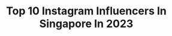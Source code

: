 ---
title: Top 10 Instagram Influencers In Singapore In 2023
description: >-
  Find top Instagram influencers in Singapore in 2023. Most popular hashtags: #sp #adidassg #nocapfootballfiesta.
platform: Instagram
hits: 460
text_top: Identify the top-rated Instagram accounts on inBeat.
text_bottom: Our search engine has 460 Instagram influencers like this in Singapore for you to contact.
profiles:
  - username: "tonisiaa"
    fullname: >-
      Toni Sia
    bio: >-
      inquire.tonisia@gmail.com recos here:
    location: "Singapore"
    followers: 419852
    engagement: 812
    commentsToLikes: 0.004102
    id: ck5caz90qeeug0i11d407k9hq
    verified: false
    hashtags: "#pondsserumduo, #sheinph, #jamesonph, #jamesondistillerymanila"
  - username: "tiffanysoetanto"
    fullname: >-
      tiffany joy s. poernomo
    bio: >-
      Life with my boys 🙎🏻‍♂️ @arnoldpo 👶🏻 @arthurmiles.po 🐶 @butterpo 🍦@bebinigelati 💋 info.teamtiff@gmail.com
    location: "Singapore"
    followers: 325224
    engagement: 628
    commentsToLikes: 0.049390
    id: ck5cj4q8jtz7k0i11y7dudt77
    verified: true
    hashtags: "#karenakeluargasangatberharga, #38weeks, #boyok, #kerokooxtiffany"
  - username: "annettelee"
    fullname: >-
      Annette Lee 李安
    bio: >-
      just here to tell stories + send u memes✨ musician | filmmaker | actor-host 🎵🎬🇸🇬 @theannandbenshow @asianbillionaires.series ⬇️ 𝐧𝐞𝐰 𝐯𝐢𝐝𝐞𝐨 𝐨𝐮𝐭 𝐧𝐨𝐰! ⬇️
    location: "Singapore"
    followers: 165711
    engagement: 778
    commentsToLikes: 0.011989
    id: ck5cl5vkxyb0y0i11sbbihduv
    verified: true
    hashtags: "#asianparenttings, #chatswithchantelle, #annetteandaccents, #canoneosm50markii"
  - username: "zhaisiming"
    fullname: >-
      ZHAI SIMING翟思铭
    bio: >-
      Managed by Mediacorp, The Celebrity Agency. For work: yizhenngoh@mediacorp.com.sg More updates on @flywithsiming
    location: "Singapore"
    followers: 24071
    engagement: 569
    commentsToLikes: 0.038688
    id: ck5qd7dsqu6aj0i11zhf8lr4p
    verified: false
    hashtags: "#fredjewelry, #justforlaughs, #filming, #skit"
  - username: "fandiahmadofficial"
    fullname: >-
      Fandi Ahmad
    bio: >-
      📧fandiahmadofficial17@gmail.com | @adidasfootball 👇Fandi:Honour & Sacrifice
    location: "Singapore"
    followers: 37382
    engagement: 542
    commentsToLikes: 0.008766
    id: ck5qd74smu4uk0i1125pfj7dp
    verified: false
    hashtags: "#scsmvc, #sgmarathon, #scsm2022, #fandiahmad"
  - username: "jacob.mahler"
    fullname: >-
      JM6
    bio: >-
      🇸🇬🇩🇰 @yglions @adidasfootball @adidassg mahlerjacob8@gmail.com
    location: "Singapore"
    followers: 14566
    engagement: 1899
    commentsToLikes: 0.011216
    id: ckaou5mvuywmz0i78wqbo76rf
    verified: false
    hashtags: "#nocapfootballfiesta, #adidasfootball, #adidasxgucci, #adidassg"
  - username: "ihikhi"
    fullname: >-
      Ikhwan Hidayat
    bio: >-
      Aviation and Travels • Indonesian • FujiFilm XT3 • iPhone 14pro • All photos and videos were taken by myself unless stated • My YouTube channel:
    location: "Singapore"
    followers: 55067
    engagement: 391
    commentsToLikes: 0.027839
    id: ck5zpjfx6ss2e0i14c4srqzks
    verified: false
    hashtags: "#pilot, #ihikhisq, #singaporeair, #inflightmeal"
  - username: "whathebronte"
    fullname: >-
      Danil Palma
    bio: >-
      ✖️ Lifestyle | Travel | Fitness 📍 Singapore ✉️ contact@danilpalma.com
    location: "Singapore"
    followers: 78810
    engagement: 326
    commentsToLikes: 0.011725
    id: ck5hdxfebpvl90i11tbrvfx1s
    verified: false
    hashtags: "#uipsingapore, #halloween, #halloweenmakeup, #airnzbungychallenge"
  - username: "lennardy"
    fullname: >-
      Lennard Yeong
    bio: >-
      Once an engineer, now on a journey to learn about food In-house chef at Miele Singapore
    location: "Singapore"
    followers: 171893
    engagement: 327
    commentsToLikes: 0.014721
    id: ck6tm39k773pc0j71b2kzsii9
    verified: false
    hashtags: "#authenticteahouse, #recipeideas, #omelette, #easyrecipes"
  - username: "naomineo_"
    fullname: >-
      Naomi Neo 梁文珊
    bio: >-
      @nnchantedofficial @nnpower.co_
    location: "Singapore"
    followers: 688137
    engagement: 573
    commentsToLikes: 0.123407
    id: ck1348l6av90j0i193ojublmf
    verified: true
    hashtags: "#dwsingapore, #dwinsg, #danielwellington, #popmart"
---
